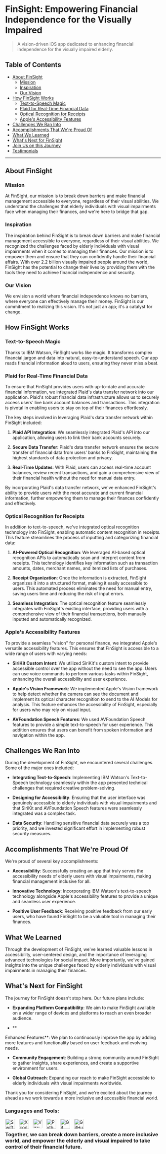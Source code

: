 # FinSight: Empowering Financial Independence for the Visually Impaired

> A vision-driven iOS app dedicated to enhancing financial independence for the visually impaired elderly.

## Table of Contents

- [About FinSight](#about-finsight)
  - [Mission](#mission)
  - [Inspiration](#inspiration)
  - [Our Vision](#our-vision)
- [How FinSight Works](#how-finsight-works)
  - [Text-to-Speech Magic](#text-to-speech-magic)
  - [Plaid for Real-Time Financial Data](#plaid-for-real-time-financial-data)
  - [Optical Recognition for Receipts](#optical-recognition-for-receipts)
  - [Apple's Accessibility Features](#apples-accessibility-features)
- [Challenges We Ran Into](#challenges-we-ran-into)
- [Accomplishments That We're Proud Of](#accomplishments-that-were-proud-of)
- [What We Learned](#what-we-learned)
- [What's Next for FinSight](#whats-next-for-finsight)
- [Join Us on this Journey](#join-us-on-this-journey)
- [Testimonials](#testimonials)

---

## About FinSight

### Mission

At FinSight, our mission is to break down barriers and make financial management accessible to everyone, regardless of their visual abilities. We understand the challenges that elderly individuals with visual impairments face when managing their finances, and we're here to bridge that gap.

### Inspiration

The inspiration behind FinSight is to break down barriers and make financial management accessible to everyone, regardless of their visual abilities. We recognized the challenges faced by elderly individuals with visual impairments when it comes to managing their finances. Our mission is to empower them and ensure that they can confidently handle their financial affairs. With over 2.2 billion visually impaired people around the world, FinSight has the potential to change their lives by providing them with the tools they need to achieve financial independence and security.

### Our Vision

We envision a world where financial independence knows no barriers, where everyone can effectively manage their money. FinSight is our commitment to realizing this vision. It's not just an app; it's a catalyst for change.

## How FinSight Works

### Text-to-Speech Magic

Thanks to IBM Watson, FinSight works like magic. It transforms complex financial jargon and data into natural, easy-to-understand speech. Our app reads financial information aloud to users, ensuring they never miss a beat.

### Plaid for Real-Time Financial Data

To ensure that FinSight provides users with up-to-date and accurate financial information, we integrated Plaid's data transfer network into our application. Plaid's robust financial data infrastructure allows us to securely access users' live bank account balances and transactions. This integration is pivotal in enabling users to stay on top of their finances effortlessly.

The key steps involved in leveraging Plaid's data transfer network within FinSight included:

1. **Plaid API Integration**: We seamlessly integrated Plaid's API into our application, allowing users to link their bank accounts securely.

2. **Secure Data Transfer**: Plaid's data transfer network ensures the secure transfer of financial data from users' banks to FinSight, maintaining the highest standards of data protection and privacy.

3. **Real-Time Updates**: With Plaid, users can access real-time account balances, review recent transactions, and gain a comprehensive view of their financial health without the need for manual data entry.

By incorporating Plaid's data transfer network, we've enhanced FinSight's ability to provide users with the most accurate and current financial information, further empowering them to manage their finances confidently and effectively.

### Optical Recognition for Receipts

In addition to text-to-speech, we've integrated optical recognition technology into FinSight, enabling automatic content recognition in receipts. This feature streamlines the process of inputting and categorizing financial data:

1. **AI-Powered Optical Recognition**: We leveraged AI-based optical recognition APIs to automatically scan and interpret content from receipts. This technology identifies key information such as transaction amounts, dates, merchant names, and itemized lists of purchases.

2. **Receipt Organization**: Once the information is extracted, FinSight organizes it into a structured format, making it easily accessible to users. This automated process eliminates the need for manual entry, saving users time and reducing the risk of input errors.

3. **Seamless Integration**: The optical recognition feature seamlessly integrates with FinSight's existing interface, providing users with a comprehensive view of their financial transactions, both manually inputted and automatically recognized.

### Apple's Accessibility Features

To provide a seamless "vision" for personal finance, we integrated Apple's versatile accessibility features. This ensures that FinSight is accessible to a wide range of users with varying needs:

- **SiriKit Custom Intent**: We utilized SiriKit's custom intent to provide accessible control over the app without the need to see the app. Users can use voice commands to perform various tasks within FinSight, enhancing the overall accessibility and user experience.

- **Apple's Vision Framework**: We implemented Apple's Vision framework to help detect whether the camera can see the document and implement its optical character recognition to send to the AI Models for analysis. This feature enhances the accessibility of FinSight, especially for users who may rely on visual input.

- **AVFoundation Speech Features**: We used AVFoundation Speech features to provide a simple text-to-speech for user experience. This addition ensures that users can benefit from spoken information and navigation within the app.

## Challenges We Ran Into

During the development of FinSight, we encountered several challenges. Some of the major ones included:

- **Integrating Text-to-Speech**: Implementing IBM Watson's Text-to-Speech technology seamlessly within the app presented technical challenges that required creative problem-solving.

- **Designing for Accessibility**: Ensuring that the user interface was genuinely accessible to elderly individuals with visual impairments and that SiriKit and AVFoundation Speech features were seamlessly integrated was a complex task.

- **Data Security**: Handling sensitive financial data securely was a top priority, and we invested significant effort in implementing robust security measures.

## Accomplishments That We're Proud Of

We're proud of several key accomplishments:

- **Accessibility**: Successfully creating an app that truly serves the accessibility needs of elderly users with visual impairments, making financial management inclusive for all.

- **Innovative Technology**: Incorporating IBM Watson's text-to-speech technology alongside Apple's accessibility features to provide a unique and seamless user experience.

- **Positive User Feedback**: Receiving positive feedback from our early users, who have found FinSight to be a valuable tool in managing their finances.

## What We Learned

Through the development of FinSight, we've learned valuable lessons in accessibility, user-centered design, and the importance of leveraging advanced technologies for social impact. More importantly, we've gained insights into the unique challenges faced by elderly individuals with visual impairments in managing their finances.

## What's Next for FinSight

The journey for FinSight doesn't stop here. Our future plans include:

- **Expanding Platform Compatibility**: We aim to make FinSight available on a wider range of devices and platforms to reach an even broader audience.

- **

Enhanced Features**: We plan to continuously improve the app by adding more features and functionality based on user feedback and evolving needs.

- **Community Engagement**: Building a strong community around FinSight to gather insights, share experiences, and create a supportive environment for users.

- **Global Outreach**: Expanding our reach to make FinSight accessible to elderly individuals with visual impairments worldwide.

Thank you for considering FinSight, and we're excited about the journey ahead as we work towards a more inclusive and accessible financial world.

### Languages and Tools:

<img align="left" alt="Swift" width="32px" src="https://cdn.jsdelivr.net/gh/devicons/devicon/icons/swift/swift-original.svg" style="padding-right:10px;" />
<img align="left" alt="Xcode" width="32px" src="https://cdn.jsdelivr.net/gh/devicons/devicon/icons/xcode/xcode-original.svg" style="padding-right:10px;" />
<img align="left" alt="Visual Studio Code" width="30px" src="https://cdn.jsdelivr.net/gh/devicons/devicon/icons/vscode/vscode-original.svg" style="padding-right:10px;" />
<img align="left" alt="Python" width="32px" img src="https://cdn.jsdelivr.net/gh/devicons/devicon/icons/python/python-original.svg" style="padding-right:10px;" />
<img align="left" alt="Git" width="32px" src="https://cdn.jsdelivr.net/gh/devicons/devicon/icons/git/git-original.svg" style="padding-right:10px;" />
<img align="left" alt="GitHub" width="32px" src="https://user-images.githubusercontent.com/3369400/139447912-e0f43f33-6d9f-45f8-be46-2df5bbc91289.png" style="padding-right:10px;" />

<br />

### Together, we can break down barriers, create a more inclusive world, and empower the elderly and visual impaired to take control of their financial future.
